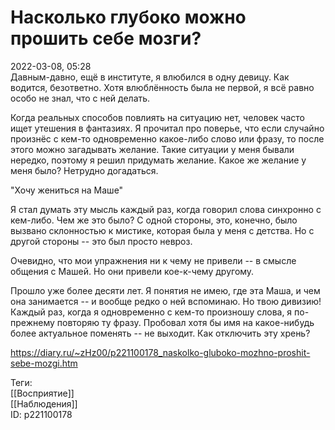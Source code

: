 Насколько глубоко можно прошить себе мозги?
============================================

   
 2022-03-08, 05:28   
  Давным-давно, ещё в институте, я влюбился в одну девицу. Как водится, безответно. Хотя влюблённость была не первой, я всё равно особо не знал, что с ней делать.   
   
 Когда реальных способов повлиять на ситуацию нет, человек часто ищет утешения в фантазиях. Я прочитал про поверье, что если случайно произнёс с кем-то одновременно какое-либо слово или фразу, то после этого можно загадывать желание. Такие ситуации у меня бывали нередко, поэтому я решил придумать желание. Какое же желание у меня было? Нетрудно догадаться.   
   
 "Хочу жениться на Маше"   
   
 Я стал думать эту мысль каждый раз, когда говорил слова синхронно с кем-либо. Чем же это было? С одной стороны, это, конечно, было вызвано склонностью к мистике, которая была у меня с детства. Но с другой стороны -- это был просто невроз.   
   
 Очевидно, что мои упражнения ни к чему не привели -- в смысле общения с Машей. Но они привели кое-к-чему другому.   
   
 Прошло уже более десяти лет. Я понятия не имею, где эта Маша, и чем она занимается -- и вообще редко о ней вспоминаю. Но твою дивизию! Каждый раз, когда я одновременно с кем-то произношу слова, я по-прежнему повторяю ту фразу. Пробовал хотя бы имя на какое-нибудь более актуальное поменять -- не выходит. Как отключить эту хрень?   
    
 <https://diary.ru/~zHz00/p221100178_naskolko-gluboko-mozhno-proshit-sebe-mozgi.htm>   
   
 Теги:   
 [[Восприятие]]   
 [[Наблюдения]]   
 ID: p221100178
